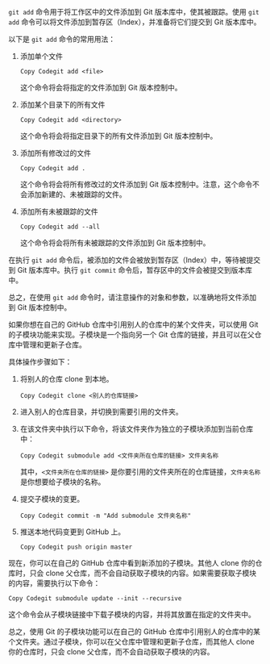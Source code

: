 `git add` 命令用于将工作区中的文件添加到 Git 版本库中，使其被跟踪。使用 `git add` 命令可以将文件添加到暂存区（Index），并准备将它们提交到 Git 版本库中。

以下是 `git add` 命令的常用用法：

1. 添加单个文件

   ```
   Copy Codegit add <file>
   ```

   这个命令将会将指定的文件添加到 Git 版本控制中。

2. 添加某个目录下的所有文件

   ```
   Copy Codegit add <directory>
   ```

   这个命令将会将指定目录下的所有文件添加到 Git 版本控制中。

3. 添加所有修改过的文件

   ```
   Copy Codegit add .
   ```

   这个命令将会将所有修改过的文件添加到 Git 版本控制中。注意，这个命令不会添加新建的、未被跟踪的文件。

4. 添加所有未被跟踪的文件

   ```
   Copy Codegit add --all
   ```

   这个命令将会将所有未被跟踪的文件添加到 Git 版本控制中。

在执行 `git add` 命令后，被添加的文件会被放到暂存区（Index）中，等待被提交到 Git 版本库中。执行 `git commit` 命令后，暂存区中的文件会被提交到版本库中。

总之，在使用 `git add` 命令时，请注意操作的对象和参数，以准确地将文件添加到 Git 版本控制中。





如果你想在自己的 GitHub 仓库中引用别人的仓库中的某个文件夹，可以使用 Git 的子模块功能来实现。子模块是一个指向另一个 Git 仓库的链接，并且可以在父仓库中管理和更新子仓库。

具体操作步骤如下：

1. 将别人的仓库 clone 到本地。

   ```
   Copy Codegit clone <别人的仓库链接>
   ```

2. 进入别人的仓库目录，并切换到需要引用的文件夹。

3. 在该文件夹中执行以下命令，将该文件夹作为独立的子模块添加到当前仓库中：

   ```
   Copy Codegit submodule add <文件夹所在仓库的链接> 文件夹名称
   ```

   其中，`<文件夹所在仓库的链接>` 是你要引用的文件夹所在的仓库链接，`文件夹名称` 是你想要给子模块的名称。

4. 提交子模块的变更。

   ```
   Copy Codegit commit -m "Add submodule 文件夹名称"
   ```

5. 推送本地代码变更到 GitHub 上。

   ```
   Copy Codegit push origin master
   ```

现在，你可以在自己的 GitHub 仓库中看到新添加的子模块。其他人 clone 你的仓库时，只会 clone 父仓库，而不会自动获取子模块的内容。如果需要获取子模块的内容，需要执行以下命令：

```
Copy Codegit submodule update --init --recursive
```

这个命令会从子模块链接中下载子模块的内容，并将其放置在指定的文件夹中。

总之，使用 Git 的子模块功能可以在自己的 GitHub 仓库中引用别人的仓库中的某个文件夹。通过子模块，你可以在父仓库中管理和更新子仓库，而其他人 clone 你的仓库时，只会 clone 父仓库，而不会自动获取子模块的内容。





